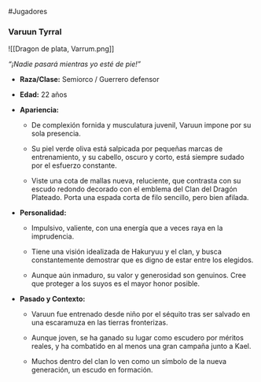 #Jugadores
### **Varuun Tyrral**

![[Dragon de plata, Varrum.png]]

_“¡Nadie pasará mientras yo esté de pie!”_

- **Raza/Clase:** Semiorco / Guerrero defensor
    
- **Edad:** 22 años
    
- **Apariencia:**
    
    - De complexión fornida y musculatura juvenil, Varuun impone por su sola presencia.
        
    - Su piel verde oliva está salpicada por pequeñas marcas de entrenamiento, y su cabello, oscuro y corto, está siempre sudado por el esfuerzo constante.
        
    - Viste una cota de mallas nueva, reluciente, que contrasta con su escudo redondo decorado con el emblema del Clan del Dragón Plateado. Porta una espada corta de filo sencillo, pero bien afilada.
        
- **Personalidad:**
    
    - Impulsivo, valiente, con una energía que a veces raya en la imprudencia.
        
    - Tiene una visión idealizada de Hakuryuu y el clan, y busca constantemente demostrar que es digno de estar entre los elegidos.
        
    - Aunque aún inmaduro, su valor y generosidad son genuinos. Cree que proteger a los suyos es el mayor honor posible.
        
- **Pasado y Contexto:**
    
    - Varuun fue entrenado desde niño por el séquito tras ser salvado en una escaramuza en las tierras fronterizas.
        
    - Aunque joven, se ha ganado su lugar como escudero por méritos reales, y ha combatido en al menos una gran campaña junto a Kael.
        
    - Muchos dentro del clan lo ven como un símbolo de la nueva generación, un escudo en formación.